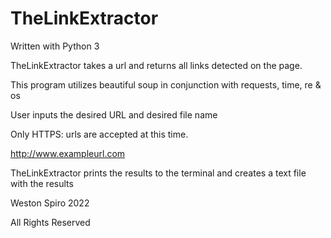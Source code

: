# TheLinkExtractor

Written with Python 3

TheLinkExtractor takes a url and returns all links detected on the page.

This program utilizes beautiful soup in conjunction with requests, time, re & os

User inputs the desired URL and desired file name

Only HTTPS: urls are accepted at this time. 

http://www.exampleurl.com

TheLinkExtractor prints the results to the terminal and creates a text file with the results

Weston Spiro 2022

All Rights Reserved

